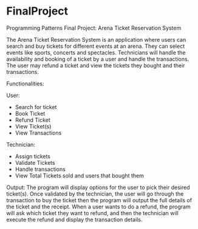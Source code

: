 # FinalProject
Programming Patterns Final Project: Arena Ticket Reservation System

The Arena Ticket Reservation System is an application where users can search and buy tickets for different events at an arena. They can select events like sports, concerts and spectacles. Technicians will handle the availability and booking of a ticket by a user and handle the transactions. The user may refund a ticket and view the tickets they bought and their transactions. 

Functionalities:

User:
- Search for ticket 
- Book Ticket 
- Refund Ticket 
- View Ticket(s) 
- View Transactions 

Technician:
- Assign tickets 
- Validate Tickets
- Handle transactions
- View Total Tickets sold and users that bought them

Output:
The program will display options for the user to pick their desired ticket(s). Once validated by the technician, the user will go through the transaction to buy the ticket then the program will output the full details of the ticket and the receipt.
When a user wants to do a refund, the program will ask which ticket they want to refund, and then the technician will execute the refund and display the transaction details.
